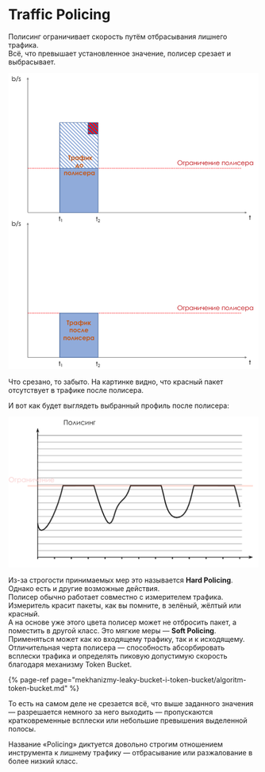 # Traffic Policing

Полисинг ограничивает скорость путём отбрасывания лишнего трафика.  
Всё, что превышает установленное значение, полисер срезает и выбрасывает. 

![](../../.gitbook/assets/image%20%2850%29.png)

Что срезано, то забыто. На картинке видно, что красный пакет отсутствует в трафике после полисера.  
  
И вот как будет выглядеть выбранный профиль после полисера:

![](../../.gitbook/assets/image%20%2869%29.png)

Из-за строгости принимаемых мер это называется **Hard Policing**.   
Однако есть и другие возможные действия.   
Полисер обычно работает совместно с измерителем трафика. Измеритель красит пакеты, как вы помните, в зелёный, жёлтый или красный.  
А на основе уже этого цвета полисер может не отбросить пакет, а поместить в другой класс. Это мягкие меры — **Soft Policing**.  
Применяться может как ко входящему трафику, так и к исходящему.  
Отличительная черта полисера — способность абсорбировать всплески трафика и определять пиковую допустимую скорость благодаря механизму Token Bucket.

{% page-ref page="mekhanizmy-leaky-bucket-i-token-bucket/algoritm-token-bucket.md" %}

  
То есть на самом деле не срезается всё, что выше заданного значения — разрешается немного за него выходить — пропускаются кратковременные всплески или небольшие превышения выделенной полосы.  
  
Название «Policing» диктуется довольно строгим отношением инструмента к лишнему трафику — отбрасывание или разжалование в более низкий класс.

